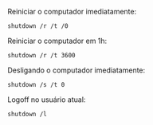 Reiniciar o computador imediatamente: 

	shutdown /r /t /0

Reiniciar o computador em 1h: 

	shutdown /r /t 3600

Desligando o computador imediatamente: 

	shutdown /s /t 0

Logoff no usuário atual: 

	shutdown /l 